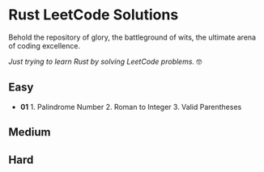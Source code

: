 # Rust LeetCode Solutions

Behold the repository of glory, the battleground of wits, the ultimate arena of coding excellence.

*Just trying to learn Rust by solving LeetCode problems.* 🤓

 
## Easy

 - **01**
        1. Palindrome Number
        2. Roman to Integer
        3. Valid Parentheses

## Medium

## Hard